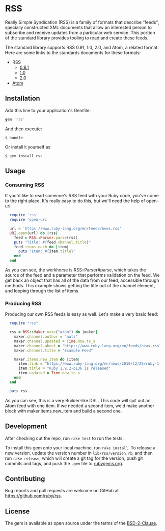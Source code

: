 # RSS

Really Simple Syndication (RSS) is a family of formats that describe <q>feeds</q>, specially constructed XML documents that allow an interested person to subscribe and receive updates from a particular web service. This portion of the standard library provides tooling to read and create these feeds.

The standard library supports RSS 0.91, 1.0, 2.0, and Atom, a related format. Here are some links to the standards documents for these formats:

* RSS
  * [0.9.1](http://www.rssboard.org/rss-0-9-1-netscape)
  * [1.0](http://web.resource.org/rss/1.0/)
  * [2.0](http://www.rssboard.org/rss-specification)
* [Atom](https://tools.ietf.org/html/rfc4287)

## Installation

Add this line to your application's Gemfile:

```ruby
gem 'rss'
```

And then execute:

    $ bundle

Or install it yourself as:

    $ gem install rss

## Usage

### Consuming RSS

If you'd like to read someone's RSS feed with your Ruby code, you've come to the right place. It's really easy to do this, but we'll need the help of open-uri:

```ruby
  require 'rss'
  require 'open-uri'

  url = 'https://www.ruby-lang.org/en/feeds/news.rss'
  URI.open(url) do |rss|
    feed = RSS::Parser.parse(rss)
    puts "Title: #{feed.channel.title}"
    feed.items.each do |item|
      puts "Item: #{item.title}"
    end
  end
```

As you can see, the workhorse is RSS::Parser#parse, which takes the source of the feed and a parameter that performs validation on the feed. We get back an object that has all of the data from our feed, accessible through methods. This example shows getting the title out of the channel element, and looping through the list of items.

### Producing RSS

Producing our own RSS feeds is easy as well. Let's make a very basic feed:

```ruby
  require "rss"

  rss = RSS::Maker.make("atom") do |maker|
    maker.channel.author = "matz"
    maker.channel.updated = Time.now.to_s
    maker.channel.about = "https://www.ruby-lang.org/en/feeds/news.rss"
    maker.channel.title = "Example Feed"

    maker.items.new_item do |item|
      item.link = "https://www.ruby-lang.org/en/news/2010/12/25/ruby-1-9-2-p136-is-released/"
      item.title = "Ruby 1.9.2-p136 is released"
      item.updated = Time.now.to_s
    end
  end

  puts rss
```

As you can see, this is a very Builder-like DSL. This code will spit out an Atom feed with one item. If we needed a second item, we'd make another block with maker.items.new_item and build a second one.

## Development

After checking out the repo, run `rake test` to run the tests.

To install this gem onto your local machine, run `rake install`. To release a new version, update the version number in `lib/rss/version.rb`, and then run `rake release`, which will create a git tag for the version, push git commits and tags, and push the `.gem` file to [rubygems.org](https://rubygems.org).

## Contributing

Bug reports and pull requests are welcome on GitHub at https://github.com/ruby/rss.

## License

The gem is available as open source under the terms of the [BSD-2-Clause](LICENSE.txt).
